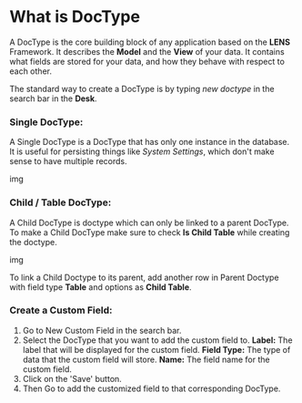 # What is DocType

A DocType is the core building block of any application based on the **LENS** Framework. It describes the **Model** and the **View** of your data. It contains what fields are stored for your data, and how they behave with respect to each other.

The standard way to create a DocType is by typing _new doctype_ in the search bar in the **Desk**.

### Single DocType:

A Single DocType is a DocType that has only one instance in the database. It is useful for persisting things like _System Settings_, which don't make sense to have multiple records.

img

### Child / Table DocType:

A Child DocType is doctype which can only be linked to a parent DocType. To make a Child DocType make sure to check **Is Child Table** while creating the doctype.

img

To link a Child Doctype to its parent, add another row in Parent Doctype with field type **Table** and options as **Child Table**.


### Create a Custom Field:

1. Go to New Custom Field in the search bar.
2. Select the DocType that you want to add the custom field to.
**Label:**  The label that will be displayed for the custom field.
**Field Type:**  The type of data that the custom field will store.
**Name:**  The field name for the custom field.
3. Click on the 'Save' button.
4. Then Go to add the customized field to that corresponding DocType.
<!--stackedit_data:
eyJoaXN0b3J5IjpbLTEwNjc3MTI5NTIsLTE1MDgxMzM2NDRdfQ
==
-->